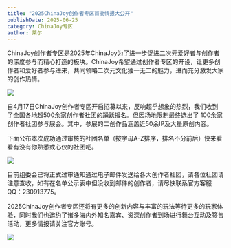 ```yaml
---
title: "2025ChinaJoy创作者专区首批情报大公开"
publishDate: 2025-06-25
category: ChinaJoy专区
author: 莱尔
---
```


ChinaJoy创作者专区是2025年ChinaJoy为了进一步促进二次元爱好者与创作者的深度参与而精心打造的板块。ChinaJoy希望通过创作者专区的开设，让更多创作者和爱好者参与进来，共同领略二次元文化独一无二的魅力，进而充分激发大家的创作热情。  
  

![](https://ec-net-1251389766.cos.ap-shanghai.myqcloud.com/wp-content/uploads/2025/06/20250625232338666.jpeg)

自4月17日ChinaJoy创作者专区开启招募以来，反响超乎想象的热烈，我们收到了全国各地超500余家创作者社团的踊跃报名。但因场地限制最终选出了 100余家创作者社团参与展会。其中，参展的二创作品涵盖近50余IP及大量原创内容。

下面公布本次成功通过审核的社团名单（按字母A-Z排序，排名不分前后）快来看看有没有你熟悉或心仪的社团吧。

![](https://ec-net-1251389766.cos.ap-shanghai.myqcloud.com/wp-content/uploads/2025/06/20250625232340858-677x1024.jpeg)

目前组委会已将正式过审通知通过电子邮件发送给各大创作者社团，请各位社团请注意查收，如有在名单公示表中但没收到邮件的创作者，请尽快联系官方客服QQ：230913775。

2025ChinaJoy创作者专区还将有更多的创新内容与丰富的玩法等待更多的玩家体验，同时我们也邀约了诸多海内外知名嘉宾、资深创作者到场进行舞台互动及签售活动，更多情报请关注官方账号。

![](https://ec-net-1251389766.cos.ap-shanghai.myqcloud.com/wp-content/uploads/2025/06/20250625232341721.png)
